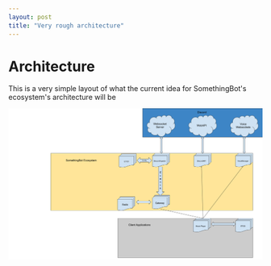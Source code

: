 ```yaml
---
layout: post
title: "Very rough architecture"
---
```


# Architecture

This is a very simple layout of what the current idea for SomethingBot's ecosystem's architecture will be


![Architecture](_posts/2021-11-28-architecture-assets/architecture.png)
